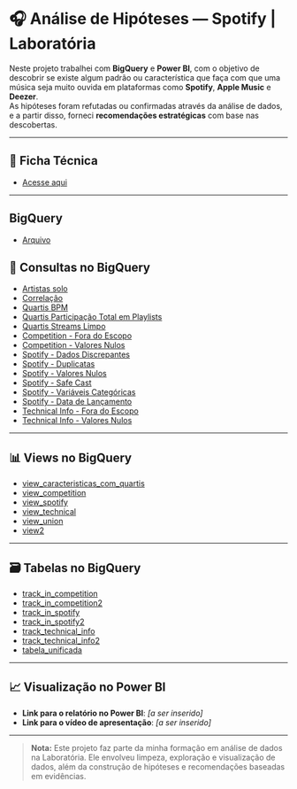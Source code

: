 # 🎧 Análise de Hipóteses — Spotify | Laboratória

Neste projeto trabalhei com **BigQuery** e **Power BI**, com o objetivo de descobrir se existe algum padrão ou característica que faça com que uma música seja muito ouvida em plataformas como **Spotify**, **Apple Music** e **Deezer**.  
As hipóteses foram refutadas ou confirmadas através da análise de dados, e a partir disso, forneci **recomendações estratégicas** com base nas descobertas.

---

## 📄 Ficha Técnica
- [Acesse aqui](https://coda.io/d/Documentacao-Projeto-2_dUGFteZjFfk/Documentacao-Ficha-Tecnica-Projeto-2_su34dcvN#_luhqlmH8)

---
## BigQuery
- [Arquivo](https://console.cloud.google.com/bigquery?hl=pt&pli=1&inv=1&invt=Ab3DDQ&project=projeto2laboratoria-464623&supportedpurview=project&ws=!1m5!1m4!4m3!1sprojeto2laboratoria-464623!2sanalisehipoteses!3stabela_unificada)

## 🧠 Consultas no BigQuery

- [Artistas solo](https://console.cloud.google.com/bigquery?sq=164189436807:96866988ab904fc3a83ccfd04d68dd5b)
- [Correlação](https://console.cloud.google.com/bigquery?sq=164189436807:6e455ed606bb44d3a6ee94a65adec99b)
- [Quartis BPM](https://console.cloud.google.com/bigquery?sq=164189436807:d0aa0b89a7994cf8bc41b7deeadd1b86)
- [Quartis Participação Total em Playlists](https://console.cloud.google.com/bigquery?sq=164189436807:ba51327a9d9b41419ebe7f33cfc62b3a)
- [Quartis Streams Limpo](https://console.cloud.google.com/bigquery?sq=164189436807:22d2fae10e7346d39898f0bee970887e)
- [Competition - Fora do Escopo](https://console.cloud.google.com/bigquery?sq=164189436807:ceb72c6490e548459ea2fe121af34aa7)
- [Competition - Valores Nulos](https://console.cloud.google.com/bigquery?sq=164189436807:605ab34b88b742a4983c907a1205e648)
- [Spotify - Dados Discrepantes](https://console.cloud.google.com/bigquery?sq=164189436807:4b86268bdea04905903efefb2d1ca2ec)
- [Spotify - Duplicatas](https://console.cloud.google.com/bigquery?sq=164189436807:de301abafd3a4c7998d06753494077a1)
- [Spotify - Valores Nulos](https://console.cloud.google.com/bigquery?sq=164189436807:0603d32908aa4048a9f92a37499a9a67)
- [Spotify - Safe Cast](https://console.cloud.google.com/bigquery?sq=164189436807:3da0072c07b547098c9c933553c0257d)
- [Spotify - Variáveis Categóricas](https://console.cloud.google.com/bigquery?sq=164189436807:8387186a034f4218b01eee3f817c394a)
- [Spotify - Data de Lançamento](https://console.cloud.google.com/bigquery?sq=164189436807:4c26f331b57249f68b5582255595362a)
- [Technical Info - Fora do Escopo](https://console.cloud.google.com/bigquery?sq=164189436807:910a4385601f449e9108190d661556dd)
- [Technical Info - Valores Nulos](https://console.cloud.google.com/bigquery?sq=164189436807:5d08a914ebf54df6aeefdf3558c888dc)

---

## 📊 Views no BigQuery

- [view_caracteristicas_com_quartis](https://console.cloud.google.com/bigquery?ws=!1m5!1m4!4m3!1sprojeto2laboratoria-464623!2sanalisehipoteses!3sview_caracteristicas_com_quartis)
- [view_competition](https://console.cloud.google.com/bigquery?ws=!1m5!1m4!4m3!1sprojeto2laboratoria-464623!2sanalisehipoteses!3sview_competition)
- [view_spotify](https://console.cloud.google.com/bigquery?ws=!1m5!1m4!4m3!1sprojeto2laboratoria-464623!2sanalisehipoteses!3sview_spotify)
- [view_technical](https://console.cloud.google.com/bigquery?ws=!1m5!1m4!4m3!1sprojeto2laboratoria-464623!2sanalisehipoteses!3sview_technical)
- [view_union](https://console.cloud.google.com/bigquery?ws=!1m5!1m4!4m3!1sprojeto2laboratoria-464623!2sanalisehipoteses!3sview_union)
- [view2](https://console.cloud.google.com/bigquery?ws=!1m5!1m4!4m3!1sprojeto2laboratoria-464623!2sanalisehipoteses!3sview2)

---

## 🗃️ Tabelas no BigQuery

- [track_in_competition](https://console.cloud.google.com/bigquery?ws=!1m5!1m4!4m3!1sprojeto2laboratoria-464623!2sanalisehipoteses!3strack_in_competition)
- [track_in_competition2](https://console.cloud.google.com/bigquery?ws=!1m5!1m4!4m3!1sprojeto2laboratoria-464623!2sanalisehipoteses!3strack_in_competition2)
- [track_in_spotify](https://console.cloud.google.com/bigquery?ws=!1m5!1m4!4m3!1sprojeto2laboratoria-464623!2sanalisehipoteses!3strack_in_spotify)
- [track_in_spotify2](https://console.cloud.google.com/bigquery?ws=!1m5!1m4!4m3!1sprojeto2laboratoria-464623!2sanalisehipoteses!3strack_in_spotify2)
- [track_technical_info](https://console.cloud.google.com/bigquery?ws=!1m5!1m4!4m3!1sprojeto2laboratoria-464623!2sanalisehipoteses!3strack_technical_info)
- [track_technical_info2](https://console.cloud.google.com/bigquery?ws=!1m5!1m4!4m3!1sprojeto2laboratoria-464623!2sanalisehipoteses!3strack_technical_info2)
- [tabela_unificada](https://console.cloud.google.com/bigquery?ws=!1m5!1m4!4m3!1sprojeto2laboratoria-464623!2sanalisehipoteses!3stabela_unificada)

---

## 📈 Visualização no Power BI
- **Link para o relatório no Power BI**: _[a ser inserido]_  
- **Link para o vídeo de apresentação**: _[a ser inserido]_

---

> **Nota:** Este projeto faz parte da minha formação em análise de dados na Laboratória. Ele envolveu limpeza, exploração e visualização de dados, além da construção de hipóteses e recomendações baseadas em evidências.
